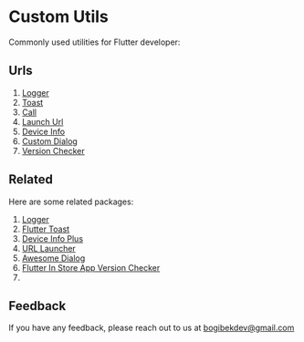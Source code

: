 
# Custom Utils

Commonly used utilities for Flutter developer:



## Urls

1. [Logger](https://github.com/BogibekDev/FlutterUtils/blob/main/lib/utils/log.dart)
2. [Toast](https://github.com/BogibekDev/FlutterUtils/blob/main/lib/utils/toast.dart)
3. [Call](https://github.com/BogibekDev/FlutterUtils/blob/main/lib/utils/call.dart)
4. [Launch Url](https://github.com/BogibekDev/FlutterUtils/blob/main/lib/utils/launch_url.dart )
5. [Device Info](https://github.com/BogibekDev/FlutterUtils/blob/main/lib/utils/device_info.dart)
6. [Custom Dialog](https://github.com/BogibekDev/FlutterUtils/blob/main/lib/utils/dialog.dart)
7. [Version Checker](https://github.com/BogibekDev/FlutterUtils/blob/main/lib/utils/check_version.dart)
## Related

Here are some related packages:

1. [Logger](https://pub.dev/packages/logger)
2. [Flutter Toast](https://pub.dev/packages/fluttertoast)
3. [Device Info Plus](https://pub.dev/packages/device_info_plus)
4. [URL Launcher](https://pub.dev/packages/url_launcher)
5. [Awesome Dialog](https://pub.dev/packages/awesome_dialog)
6. [Flutter In Store App Version Checker](https://pub.dev/packages/flutter_in_store_app_version_checker)
7.
## Feedback

If you have any feedback, please reach out to us at bogibekdev@gmail.com

